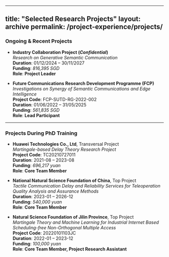
---
title: "Selected Research Projects"
layout: archive
permalink: /project-experience/projects/
---

### Ongoing & Recent Projects

- **Industry Collaboration Project (_Confidential_)**  
  *Research on Generative Semantic Communication*  
  **Duration**: 01/12/2024 – 30/11/2027  
  **Funding**: *816,395 SGD*  
  **Role**: **Project Leader**

- **Future Communications Research Development Programme (FCP)**  
  *Investigations on Synergy of Semantic Communications and Edge Intelligence*  
  **Project Code**: FCP-SUTD-RG-2022-002  
  **Duration**: 01/06/2022 – 31/05/2025  
  **Funding**: *561,835 SGD*  
  **Role**: **Lead Participant**

---

### Projects During PhD Training

- **Huawei Technologies Co., Ltd**, Transversal Project  
  *Martingale-based Delay Theory Research Project*  
  **Project Code**: TC20210727011  
  **Duration**: 2021-08 – 2023-08  
  **Funding**: *696,217 yuan*  
  **Role**: **Core Team Member**

- **National Natural Science Foundation of China**, Top Project  
  *Tactile Communication Delay and Reliability Services for Teleoperation Quality Analysis and Assurance Methods*  
  **Duration**: 2023-01 – 2026-12  
  **Funding**: *540,000 yuan*  
  **Role**: **Core Team Member**

- **Natural Science Foundation of Jilin Province**, Top Project  
  *Martingale Theory and Machine Learning for Industrial Internet Based Scheduling-free Non-Orthogonal Multiple Access*  
  **Project Code**: 20220101103JC  
  **Duration**: 2022-01 – 2023-12  
  **Funding**: *100,000 yuan*  
  **Role**: **Core Team Member, Project Research Assistant**

